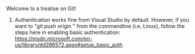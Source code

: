 Welcome to a treatise on Git!

1. Authentication works fine from Visual Studio by default.  However, if you want to "git push origin <branch>" from the commandline (i.e. Linux), follow the steps here in enabling basic authentication: https://msdn.microsoft.com/en-us/library/dd286572.aspx#setup_basic_auth

